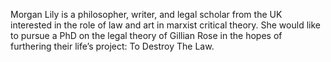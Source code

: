 Morgan Lily is a philosopher, writer, and legal scholar from the UK interested in the role of law and art in marxist critical theory. She would like to pursue a PhD on the legal theory of Gillian Rose in the hopes of furthering their life’s project: To Destroy The Law.